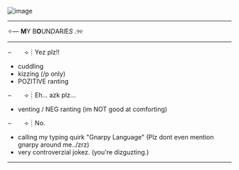 ![image](https://github.com/user-attachments/assets/031976ea-90b6-441c-96f8-fa671b14ba88)
***
✧— **M**Y B**O**UN*D*AR*I*E*S* .୨୧
***
⌢  ⟢┊Yez plz!!
* cuddling
* kizzing (/p only)
* POZITIVE ranting


⌢  ⟢┊Eh... azk plz...
* venting  /  NEG ranting (im NOT good at comforting)




⌢  ⟢┊No.
* calling my typing quirk "Gnarpy Language" (Plz dont even mention gnarpy around me../zrz)
* very controverzial jokez. (you're dizguzting.)
***
